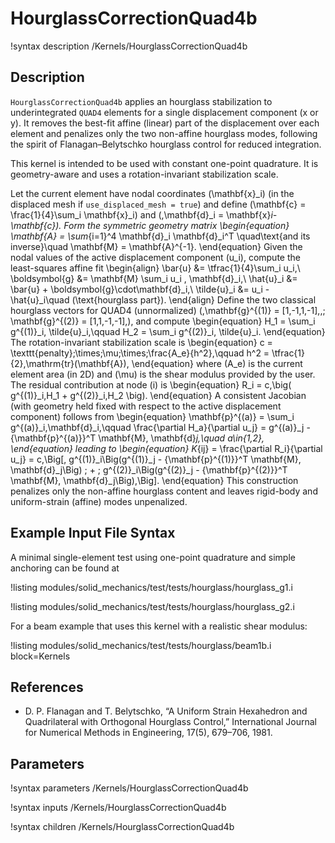 # HourglassCorrectionQuad4b

!syntax description /Kernels/HourglassCorrectionQuad4b

## Description

`HourglassCorrectionQuad4b` applies an hourglass stabilization to underintegrated
`QUAD4` elements for a single displacement component (x or y). It removes the best-fit
affine (linear) part of the displacement over each element and penalizes only the two
non-affine hourglass modes, following the spirit of Flanagan–Belytschko hourglass control
for reduced integration.

This kernel is intended to be used with constant one-point quadrature. It is geometry-aware
and uses a rotation-invariant stabilization scale.

Let the current element have nodal coordinates \(\mathbf{x}_i\) (in the displaced mesh
if `use_displaced_mesh = true`) and define
\(\mathbf{c} = \frac{1}{4}\sum_i \mathbf{x}_i\) and \(\,\mathbf{d}_i = \mathbf{x}_i-\mathbf{c}\).
Form the symmetric geometry matrix
\begin{equation}
\mathbf{A} = \sum_{i=1}^4 \mathbf{d}_i \mathbf{d}_i^T
\quad\text{and its inverse}\quad
\mathbf{M} = \mathbf{A}^{-1}.
\end{equation}
Given the nodal values of the active displacement component \(u_i\), compute the
least-squares affine fit
\begin{align}
\bar{u} &= \tfrac{1}{4}\sum_i u_i,\\
\boldsymbol{g} &= \mathbf{M} \sum_i u_i \, \mathbf{d}_i,\\
\hat{u}_i &= \bar{u} + \boldsymbol{g}\cdot\mathbf{d}_i,\\
\tilde{u}_i &= u_i - \hat{u}_i\quad (\text{hourglass part}).
\end{align}
Define the two classical hourglass vectors for QUAD4 (unnormalized)
\(\,\mathbf{g}^{(1)} = [1,-1,1,-1]\,,\; \mathbf{g}^{(2)} = [1,1,-1,-1]\,\), and compute
\begin{equation}
H_1 = \sum_i g^{(1)}_i\, \tilde{u}_i,\qquad
H_2 = \sum_i g^{(2)}_i\, \tilde{u}_i.
\end{equation}
The rotation-invariant stabilization scale is
\begin{equation}
 c = \texttt{penalty}\;\times\;\mu\;\times\;\frac{A_e}{h^2},\qquad
 h^2 = \tfrac{1}{2}\,\mathrm{tr}(\mathbf{A}),
\end{equation}
where \(A_e\) is the current element area (in 2D) and \(\mu\) is the shear modulus
provided by the user. The residual contribution at node \(i\) is
\begin{equation}
R_i = c\,\big( g^{(1)}_i\,H_1 + g^{(2)}_i\,H_2 \big).
\end{equation}
A consistent Jacobian (with geometry held fixed with respect to the active displacement
component) follows from
\begin{equation}
\mathbf{p}^{(a)} = \sum_i g^{(a)}_i\,\mathbf{d}_i,\qquad
\frac{\partial H_a}{\partial u_j} = g^{(a)}_j - {\mathbf{p}^{(a)}}^T \mathbf{M}\, \mathbf{d}_j,\quad a\in\{1,2\},
\end{equation}
leading to
\begin{equation}
K_{ij} = \frac{\partial R_i}{\partial u_j} = c\,\Big[\, g^{(1)}_i\Big(g^{(1)}_j - {\mathbf{p}^{(1)}}^T \mathbf{M}\, \mathbf{d}_j\Big)
\; + \; g^{(2)}_i\Big(g^{(2)}_j - {\mathbf{p}^{(2)}}^T \mathbf{M}\, \mathbf{d}_j\Big)\,\Big].
\end{equation}
This construction penalizes only the non-affine hourglass content and leaves rigid-body and
uniform-strain (affine) modes unpenalized.

## Example Input File Syntax

A minimal single-element test using one-point quadrature and simple anchoring can be found at

!listing modules/solid_mechanics/test/tests/hourglass/hourglass_g1.i

!listing modules/solid_mechanics/test/tests/hourglass/hourglass_g2.i

For a beam example that uses this kernel with a realistic shear modulus:

!listing modules/solid_mechanics/test/tests/hourglass/beam1b.i block=Kernels

## References

- D. P. Flanagan and T. Belytschko, “A Uniform Strain Hexahedron and Quadrilateral with
  Orthogonal Hourglass Control,” International Journal for Numerical Methods in Engineering,
  17(5), 679–706, 1981.

## Parameters

!syntax parameters /Kernels/HourglassCorrectionQuad4b

!syntax inputs /Kernels/HourglassCorrectionQuad4b

!syntax children /Kernels/HourglassCorrectionQuad4b
